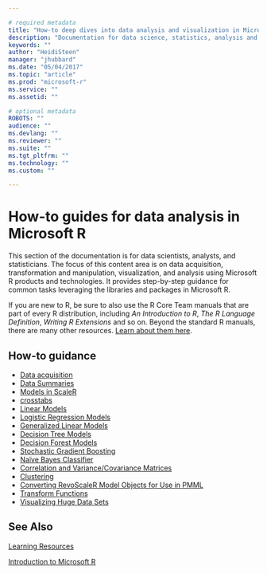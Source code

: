 ```yaml
---

# required metadata
title: "How-to deep dives into data analysis and visualization in Microsoft R"
description: "Documentation for data science, statistics, analysis and visualization using Microsoft R libraries and tools."
keywords: ""
author: "HeidiSteen"
manager: "jhubbard"
ms.date: "05/04/2017"
ms.topic: "article"
ms.prod: "microsoft-r"
ms.service: ""
ms.assetid: ""

# optional metadata
ROBOTS: ""
audience: ""
ms.devlang: ""
ms.reviewer: ""
ms.suite: ""
ms.tgt_pltfrm: ""
ms.technology: ""
ms.custom: ""

---
```


# How-to guides for data analysis in Microsoft R

This section of the documentation is for data scientists, analysts, and statisticians. The focus of this content area is on data acquisition, transformation and manipulation, visualization, and analysis using Microsoft R products and technologies. It provides step-by-step guidance for common tasks leveraging the libraries and packages in Microsoft R.

If you are new to R, be sure to also use the R Core Team manuals that are part of every R distribution, including *An Introduction to R*, *The R Language Definition*, *Writing R Extensions* and so on. Beyond the standard R manuals, there are many other resources. [Learn about them here](../microsoft-r-more-resources.md).

## How-to guidance

* [Data acquisition](how-to-revoscaler-data-import.md)
* [Data Summaries](how-to-revoscaler-data-summaries.md)
* [Models in ScaleR](how-to-revoscaler-models.md)
* [crosstabs](how-to-revoscaler-crosstabs.md)
* [Linear Models](how-to-revoscaler-linear-model.md)
* [Logistic Regression Models](how-to-revoscaler-logistic-regression.md)
* [Generalized Linear Models](how-to-revoscaler-generalized-linear-model.md)
* [Decision Tree Models](how-to-revoscaler-decision-tree.md)
* [Decision Forest Models](how-to-revoscaler-decision-forest.md)
* [Stochastic Gradient Boosting](how-to-revoscaler-boosting.md)
* [Naïve Bayes Classifier](../scaler-user-guide-naive-bayes.md)
* [Correlation and Variance/Covariance Matrices](how-to-revoscaler-covcor.md)
* [Clustering](how-to-revoscaler-cluster.md)
* [Converting RevoScaleR Model Objects for Use in PMML](how-to-developer-pmml.md)
* [Transform Functions](concept-what-is-data-transformations.md)
* [Visualizing Huge Data Sets](../scaler-user-guide-visualize-huge-data-sets.md)

## See Also

[Learning Resources](../microsoft-r-more-resources.md)

[Introduction to Microsoft R](../microsoft-r-getting-started.md)
